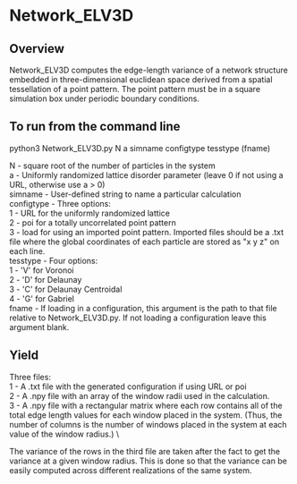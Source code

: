 # Network_ELV3D

## Overview
Network_ELV3D computes the edge-length variance of a network structure embedded in three-dimensional euclidean space derived from a spatial tessellation of a point pattern. The point pattern must be in a square simulation box under periodic boundary conditions.

## To run from the command line
python3 Network_ELV3D.py N a simname configtype tesstype (fname)

N - square root of the number of particles in the system\
a - Uniformly randomized lattice disorder parameter (leave 0 if not using a URL, otherwise use a > 0)\
simname - User-defined string to name a particular calculation\
configtype - Three options:\
	1 - URL for the uniformly randomized lattice\
	2 - poi for a totally uncorrelated point pattern\
	3 - load for using an imported point pattern. Imported files should be a .txt file where the global coordinates of each particle are stored as "x y z" on each line.\
tesstype - Four options:\
	1 - 'V' for Voronoi\
	2 - 'D' for Delaunay\
	3 - 'C' for Delaunay Centroidal\
	4 - 'G' for Gabriel\
fname - If loading in a configuration, this argument is the path to that file relative to Network_ELV3D.py. If not loading a configuration leave this argument blank.

## Yield
Three files:\
1 - A .txt file with the generated configuration if using URL or poi\
2 - A .npy file with an array of the window radii used in the calculation.\
3 - A .npy file with a rectangular matrix where each row contains all of the total edge length values for each window placed in the system. (Thus, the number of columns is the number of windows placed in the system at each value of the window radius.) \

The variance of the rows in the third file are taken after the fact to get the variance at a given window radius. This is done so that the variance can be easily computed across different realizations of the same system. 

